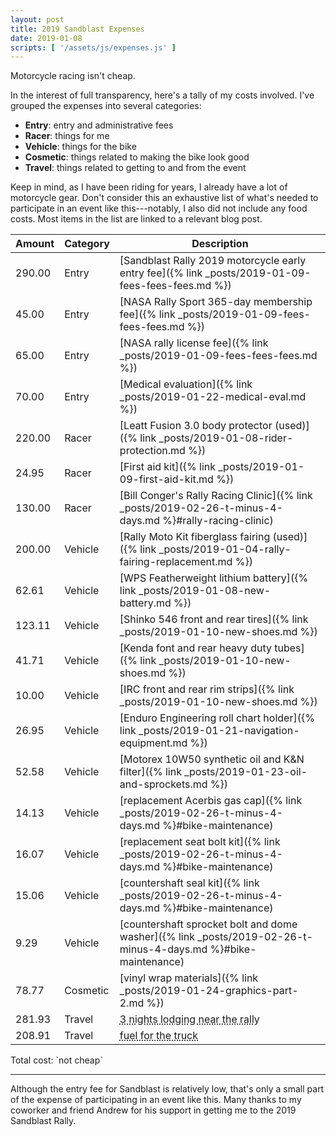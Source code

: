 ```yaml
---
layout: post
title: 2019 Sandblast Expenses
date: 2019-01-08
scripts: [ '/assets/js/expenses.js' ]
---
```


<p class="lead" markdown="1">
  Motorcycle racing isn't cheap.
</p>

In the interest of full transparency, here's a tally of my costs involved. I've grouped the expenses into several categories:
* __Entry__: entry and administrative fees
* __Racer__: things for me
* __Vehicle__: things for the bike
* __Cosmetic__: things related to making the bike look good
* __Travel__: things related to getting to and from the event

Keep in mind, as I have been riding for years, I already have a lot of motorcycle gear. Don't consider this an exhaustive list of what's needed to participate in an event like this---notably, I also did not include any food costs. Most items in the list are linked to a relevant blog post.

| Amount | Category | Description                                              |
| ------ | -------- | -------------------------------------------------------- |
| 290.00 | Entry    | [Sandblast Rally 2019 motorcycle early entry fee]({% link _posts/2019-01-09-fees-fees-fees.md %}) |
|  45.00 | Entry    | [NASA Rally Sport 365-day membership fee]({% link _posts/2019-01-09-fees-fees-fees.md %}) |
|  65.00 | Entry    | [NASA rally license fee]({% link _posts/2019-01-09-fees-fees-fees.md %}) |
|  70.00 | Entry    | [Medical evaluation]({% link _posts/2019-01-22-medical-eval.md %}) |
| 220.00 | Racer    | [Leatt Fusion 3.0 body protector (used)]({% link _posts/2019-01-08-rider-protection.md %}) |
|  24.95 | Racer    | [First aid kit]({% link _posts/2019-01-09-first-aid-kit.md %}) |
| 130.00 | Racer    | [Bill Conger's Rally Racing Clinic]({% link _posts/2019-02-26-t-minus-4-days.md %}#rally-racing-clinic) |
| 200.00 | Vehicle  | [Rally Moto Kit fiberglass fairing (used)]({% link _posts/2019-01-04-rally-fairing-replacement.md %}) |
|  62.61 | Vehicle  | [WPS Featherweight lithium battery]({% link _posts/2019-01-08-new-battery.md %}) |
| 123.11 | Vehicle  | [Shinko 546 front and rear tires]({% link _posts/2019-01-10-new-shoes.md %}) |
|  41.71 | Vehicle  | [Kenda font and rear heavy duty tubes]({% link _posts/2019-01-10-new-shoes.md %}) |
|  10.00 | Vehicle  | [IRC front and rear rim strips]({% link _posts/2019-01-10-new-shoes.md %}) |
|  26.95 | Vehicle  | [Enduro Engineering roll chart holder]({% link _posts/2019-01-21-navigation-equipment.md %}) |
|  52.58 | Vehicle  | [Motorex 10W50 synthetic oil and K&N filter]({% link _posts/2019-01-23-oil-and-sprockets.md %}) |
|  14.13 | Vehicle  | [replacement Acerbis gas cap]({% link _posts/2019-02-26-t-minus-4-days.md %}#bike-maintenance) |
|  16.07 | Vehicle  | [replacement seat bolt kit]({% link _posts/2019-02-26-t-minus-4-days.md %}#bike-maintenance) |
|  15.06 | Vehicle  | [countershaft seal kit]({% link _posts/2019-02-26-t-minus-4-days.md %}#bike-maintenance) |
|   9.29 | Vehicle  | [countershaft sprocket bolt and dome washer]({% link _posts/2019-02-26-t-minus-4-days.md %}#bike-maintenance) |
|  78.77 | Cosmetic | [vinyl wrap materials]({% link _posts/2019-01-24-graphics-part-2.md %}) |
| 281.93 | Travel   | <abbr title="We stayed at the Quality Inn in Bennettsville, SC">3 nights lodging near the rally</abbr> |
| 208.91 | Travel   | <abbr title="1925 miles @ average $2.234/gal and 20.6 mpg">fuel for the truck</abbr> |

<p id="total" markdown="1">Total cost: `not cheap`</p>

----

Although the entry fee for Sandblast is relatively low, that's only a small part of the expense of participating in an event like this. Many thanks to my coworker and friend Andrew for his support in getting me to the 2019 Sandblast Rally.
